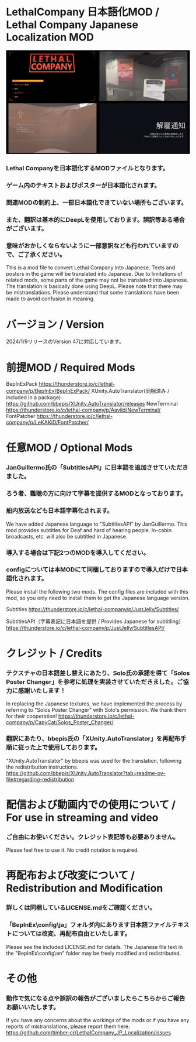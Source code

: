 # LethalCompany 日本語化MOD / Lethal Company Japanese Localization MOD
![image](https://github.com/timber-cr/LethalCompany_JP_Localization/blob/de65b5dc8a1e7c53551dbe74e46ef9ec0aebe9ad/assets/image.png)
### Lethal Companyを日本語化するMODファイルとなります。
### ゲーム内のテキストおよびポスターが日本語化されます。
### 関連MODの制約上、一部日本語化できていない場所もございます。
### また、翻訳は基本的にDeepLを使用しております。誤訳等ある場合がございます。
### 意味がおかしくならないように一部意訳なども行われていますので、ご了承ください。
This is a mod file to convert Lethal Company into Japanese.
Texts and posters in the game will be translated into Japanese.
Due to limitations of related mods, some parts of the game may not be translated into Japanese.
The translation is basically done using DeepL. Please note that there may be mistranslations.
Please understand that some translations have been made to avoid confusion in meaning.


# バージョン / Version
2024/1/9リリースのVersion 47に対応しています。

# 前提MOD / Required Mods
 BeplnExPack
  https://thunderstore.io/c/lethal-company/p/BepInEx/BepInExPack/
 XUnity.AutoTranslator(同梱済み / included in a package)
  https://github.com/bbepis/XUnity.AutoTranslator/releases
 NewTerminal
  https://thunderstore.io/c/lethal-company/p/Aavild/NewTerminal/
 FontPatcher
  https://thunderstore.io/c/lethal-company/p/LeKAKiD/FontPatcher/
  
# 任意MOD / Optional Mods
### JanGuillermo氏の「SubtitlesAPI」に日本語を追加させていただきました。
### ろう者、難聴の方に向けて字幕を提供するMODとなっております。
### 船内放送なども日本語字幕化されます。
We have added Japanese language to "SubtitlesAPI" by JanGuillermo.
This mod provides subtitles for Deaf and hard of hearing people.
In-cabin broadcasts, etc. will also be subtitled in Japanese.

### 導入する場合は下記2つのMODを導入してください。
### configについては本MODにて同梱しておりますので導入だけで日本語化されます。
Please install the following two mods.
The config files are included with this mod, so you only need to install them to get the Japanese language version.

 Subtitles
  https://thunderstore.io/c/lethal-company/p/JustJelly/Subtitles/

 SubtitlesAPI（字幕表記に日本語を提供 / Provides Japanese for subtitling）
  https://thunderstore.io/c/lethal-company/p/JustJelly/SubtitlesAPI/

# クレジット / Credits
### テクスチャの日本語差し替えにあたり、Solo氏の承諾を得て「Solos Poster Changer」を参考に処理を実装させていただきました。ご協力に感謝いたします！
In replacing the Japanese textures, we have implemented the process by referring to "Solos Poster Changer" with Solo's permission. We thank them for their cooperation!
https://thunderstore.io/c/lethal-company/p/CapyCat/Solos_Poster_Changer/

### 翻訳にあたり、bbepis氏の「XUnity.AutoTranslator」を再配布手順に従った上で使用しております。
"XUnity.AutoTranslator" by bbepis was used for the translation, following the redistribution instructions.
https://github.com/bbepis/XUnity.AutoTranslator?tab=readme-ov-file#regarding-redistribution

# 配信および動画内での使用について / For use in streaming and video
### ご自由にお使いください。クレジット表記等も必要ありません。
Please feel free to use it. No credit notation is required.

# 再配布および改変について / Redistribution and Modification
### 詳しくは同梱しているLICENSE.mdをご確認ください。
### 「BepInEx\config\ja」フォルダ内にあります日本語ファイルテキストについては改変、再配布自由といたします。
Please see the included LICENSE.md for details.
The Japanese file text in the "BepInEx\config\en" folder may be freely modified and redistributed.

# その他
### 動作で気になる点や誤訳の報告がございましたらこちらからご報告お願いいたします。
If you have any concerns about the workings of the mods or if you have any reports of mistranslations, please report them here.
https://github.com/timber-cr/LethalCompany_JP_Localization/issues